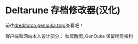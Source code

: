 # Deltarune 存档修改器(汉化)

前往[dreditorcn.genouka.top/](https://dreditorcn.genouka.top/)查看吧！

客户端和网站本人设计部分： 秋冥散雨_GenOuka 保留所有权利

